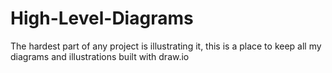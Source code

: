 # High-Level-Diagrams
The hardest part of any project is illustrating it, this is a place to keep all my diagrams and illustrations built with draw.io
